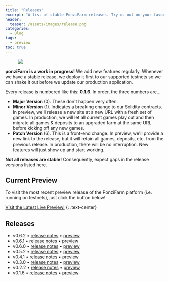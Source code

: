 ```yaml
---
title: "Releases"
excerpt: "A list of stable PonziFarm releases. Try us out on your favorite testnet!"
header:
  teaser: /assets/images/release.png
categories:
  - Blog
tags:
  - preview
toc: true
---
```


<figure class="align-left" style="margin-top: 10px; margin-bottom: 10px; width: 150px;">
    <img src="{{ site.url }}{{ site.baseurl }}/assets/images/release.png">
</figure>

**ponziFarm is a work in progress!** We add new features regularly. Whenever we have a stable release, we deploy it first to our supported testnets so we can shake it out before we update our production application.

Every release is numbered like this: **0.1.6**. In order, the three numbers are...

- **Major Version** (0). These don't happen very often.
- **Minor Version** (1). Indicates a breaking change to our Solidity contracts. In preview, we'll release a new site at a new URL with a fresh set of games. In production, we will let all current games play out and then migrate all games & deposits to an upgraded farm at the same URL before kicking off any new games.
- **Patch Version** (6). This is a front-end change. In preview, we'll provide a new link to the release, but it will retain all games, deposits, etc. from the previous release. In production, there will be no interruption. New features will just show up and start working.

**Not all releases are stable!** Consequently, expect gaps in the release versions listed here.

## Current Preview

To visit the most recent preview release of the PonziFarm platform (i.e. running on testnets), just click the button below! 

<a class="btn btn--primary btn--large" href="https://preview.ponzifarm.com" target="blank">Visit the Latest Live Preview!</a>
{:  .text-center}

## Releases

* v0.6.2 • [release notes](/blog/release-0-6-2) • [preview](https://app-git-preview-0-6-2-ponzifarm.vercel.app/)
* v0.6.1 • [release notes](/blog/release-0-6-1) • [preview](https://app-git-preview-0-6-1-ponzifarm.vercel.app/)
* v0.6.0 • [release notes](/blog/release-0-6-0) • [preview](https://app-git-preview-0-6-0-ponzifarm.vercel.app/)
* v0.5.2 • [release notes](/blog/release-0-5-2) • [preview](https://app-git-preview-0-5-2-ponzifarm.vercel.app/)
* v0.4.1 • [release notes](/blog/release-0-4-1) • [preview](https://app-git-preview-0-4-1-ponzifarm.vercel.app/)
* v0.3.0 • [release notes](/blog/release-0-3-0) • [preview](https://app-git-preview-0-3-0-ponzifarm.vercel.app/)
* v0.2.2 • [release notes](/blog/release-0-2-2) • [preview](https://app-git-preview-0-2-2-ponzifarm.vercel.app/)
* v0.1.6 • [release notes](/blog/release-0-1-6) • [preview](https://app-git-preview-0-1-6-ponzifarm.vercel.app/)
